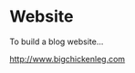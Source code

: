 # Website
To build  a blog website...

<a href="http://www.bigchickenleg.com" target="_blank">http://www.bigchickenleg.com</a>
